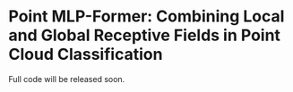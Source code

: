 # Point MLP-Former: Combining Local and Global Receptive Fields in Point Cloud Classification


Full code will be released soon.